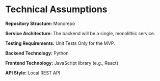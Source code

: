 # Technical Assumptions

**Repository Structure:** Monorepo

**Service Architecture:** The backend will be a single, monolithic service.

**Testing Requirements:** Unit Tests Only for the MVP.

**Backend Technology:** Python

**Frontend Technology:** JavaScript library (e.g., React)

**API Style:** Local REST API